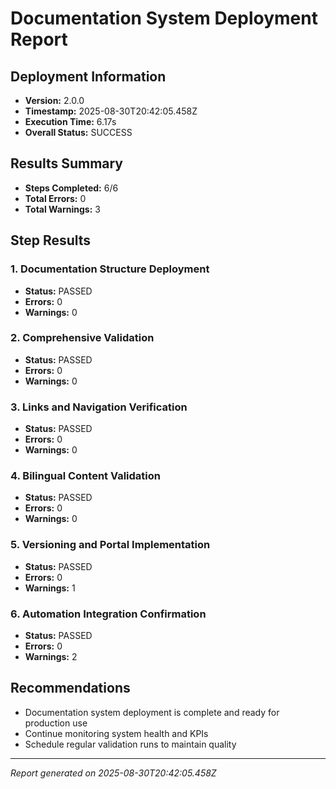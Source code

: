 # Documentation System Deployment Report

## Deployment Information
- **Version:** 2.0.0
- **Timestamp:** 2025-08-30T20:42:05.458Z
- **Execution Time:** 6.17s
- **Overall Status:** SUCCESS

## Results Summary
- **Steps Completed:** 6/6
- **Total Errors:** 0
- **Total Warnings:** 3

## Step Results

### 1. Documentation Structure Deployment
- **Status:** PASSED
- **Errors:** 0
- **Warnings:** 0

### 2. Comprehensive Validation
- **Status:** PASSED
- **Errors:** 0
- **Warnings:** 0

### 3. Links and Navigation Verification
- **Status:** PASSED
- **Errors:** 0
- **Warnings:** 0

### 4. Bilingual Content Validation
- **Status:** PASSED
- **Errors:** 0
- **Warnings:** 0

### 5. Versioning and Portal Implementation
- **Status:** PASSED
- **Errors:** 0
- **Warnings:** 1

### 6. Automation Integration Confirmation
- **Status:** PASSED
- **Errors:** 0
- **Warnings:** 2

## Recommendations

- Documentation system deployment is complete and ready for production use
- Continue monitoring system health and KPIs
- Schedule regular validation runs to maintain quality

---
*Report generated on 2025-08-30T20:42:05.458Z*
